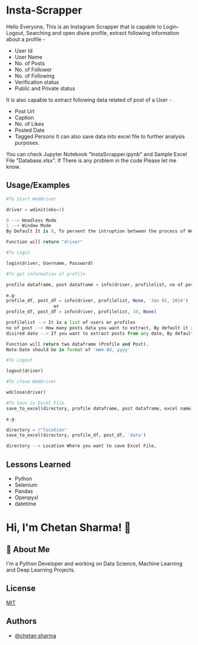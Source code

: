 
# Insta-Scrapper

Hello Everyone, This is an Instagram Scrapper that is capable to Login-Logout, Searching and open disire profile, extract following information about a profile -
- User Id
- User Name
- No. of Posts
- No. of Follower
- No. of Following
- Verification status
- Public and Private status
  
It is also capable to extract following data related of post of a User - 
- Post Url
- Caption
- No. of Likes
- Posted Date
- Tagged Persons
It can also save data into excel file to further analysis purposes.

You can check Jupyter Notebook "InstaScrapper.ipynb" and Sample Excel File "Database.xlsx". 
If There is any problem in the code Please let me know.

## Usage/Examples

```python
#To Start WebDriver

driver = wdinit(obs=1)

0 --> Headless Mode
1 --> Window Mode
By Default It is 0, To pervent the intruption between the process of WebDriver

Function will return "driver"
```
```python
#To Login

login(driver, Username, Password) 
```
```python
#To get information of profile

profile dataframe, post dataframe = info(driver, profilelist, no of post, disired date)

e.g-
profile_df, post_df = info(driver, profilelist, None, 'Jan 01, 2024')
                  or
profile_df, post_df = info(driver, profilelist, 10, None)

profilelist --> It is a list of users or profiles
no of post --> How many posts data you want to extract, By default it is None
disired date --> If you want to extract posts from any date, By default it is None

Function will return two dataframe (Profile and Post).
Note-Date should be in format of 'mmm dd, yyyy'
```
```python
#To Logout

logout(driver) 
```
```python
#To close WebDriver

wdclose(driver) 
```
```python
#To Save in Excel File
save_to_excel(directory, profile dataframe, post dataframe, excel name)

e.g-

directory = r"location"
save_to_excel(directory, profile_df, post_df, 'data')

directory --> Location Where you want to save Excel File, 
```


## Lessons Learned

- Python
- Selenium
- Pandas 
- Openpyxl
- datetime


# Hi, I'm Chetan Sharma! 👋


## 🚀 About Me
I'm a Python Developer and working on Data Science, Machine Learning and Deep Learning Projects.


## License

[MIT](https://choosealicense.com/licenses/mit/)


## Authors

- [@chetan sharma](https://www.github.com/che26tan)

